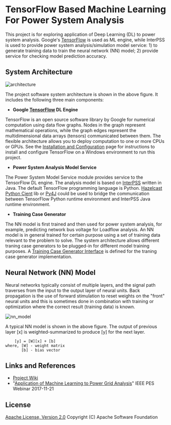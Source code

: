 # TensorFlow Based Machine Learning For Power System Analysis

This project is for exploring application of Deep Learning (DL) to power system analysis. Google's [TensorFlow](https://www.tensorflow.org/) is used as ML engine, while InterPSS is used to provide power system analysis/simulation model service: 1) to generate training data to train the neural network (NN) model; 2) provide service for checking model prediction accuracy. 

## System Architecture

![architecture](https://github.com/interpss/DeepMachineLearning/blob/master/ipss.dml/doc/image/dmp_architecture.png)

The project software system architecture is shown in the above figure. It includes the following three main components:

* **Google [TensorFlow](https://www.tensorflow.org/) DL Engine**

TensorFlow is an open source software library by Google for numerical computation using data flow graphs. Nodes in the graph represent mathematical operations, while the graph edges represent the multidimensional data arrays (tensors) communicated between them. The flexible architecture allows you to deploy computation to one or more CPUs or GPUs. See the [Installation and Configuration](https://github.com/interpss/DeepMachineLearning/wiki/Runtime-Env-Setup#installation-and-configuration) page for instructions to install and configure TensorFlow on a Windows environment to run this project.   

* **Power System Analysis Model Service**

The Power System Model Service module provides service to the TensorFlow DL engine. The analysis model is based on [InterPSS](www.interpss.org) written in Java. The default TensorFlow programming language is Python. [Hazelcast Python Cient](https://hazelcast.org/) lib or [Py4J](https://www.py4j.org/) could be used to bridge the communication between TensorFlow Python runtime environment and InterPSS Java runtime environment. 

* **Training Case Generator**

The NN model is first trained and then used for power system analysis, for example, predicting network bus voltage for Loadflow analysis. An NN model is in general trained for certain purpose using a set of training data relevant to the problem to solve. The system architecture allows different traning case generators to be plugged-in for different model training purposes. A  [Training Case Generator Interface](https://github.com/interpss/DeepMachineLearning/blob/master/ipss.dml/src/org/interpss/service/train_data/ITrainCaseBuilder.java) is defined for the traning case generator implementation.    


## Neural Network (NN) Model

Neural networks typically consist of multiple layers, and the signal path traverses from the input to the output layer of neural units. Back propagation is the use of forward stimulation to reset weights on the "front" neural units and this is sometimes done in combination with training or optimization where the correct result (training data) is known.

![nn_model](https://github.com/interpss/DeepMachineLearning/blob/master/ipss.dml/doc/image/dmp_nn_layer.png)

A typical NN model is shown in the above figure. The output of previous layer [x] is weighted-summarized to produce [y] for the next layer.  


```      
    [y] = [W][x] + [b]
where, [W] - weight matrix
       [b] - bias vector
```

## Links and References

* [Project Wiki](https://github.com/interpss/DeepMachineLearning/wiki)
* "[Application of Machine Learning to Power Grid Analysis](https://github.com/interpss/DeepMachineLearning/blob/master/ipss.dml/doc/IEEE%20PES%20Webinar%20-%20Application%20of%20ML%20to%20Power%20System%20Analysis.pdf)" IEEE PES Webinar 2017-11-21

## License

[Apache License, Version 2.0](http://www.apache.org/licenses/LICENSE-2.0.html) Copyright (C) Apache Software Foundation
